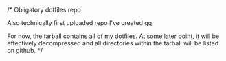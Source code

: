 /*
  Obligatory dotfiles repo

  Also technically first uploaded repo I've created gg



  For now, the tarball contains all of my dotfiles. At some later point, it will be effectively decompressed and all directories within the tarball will be listed on github.
*/
